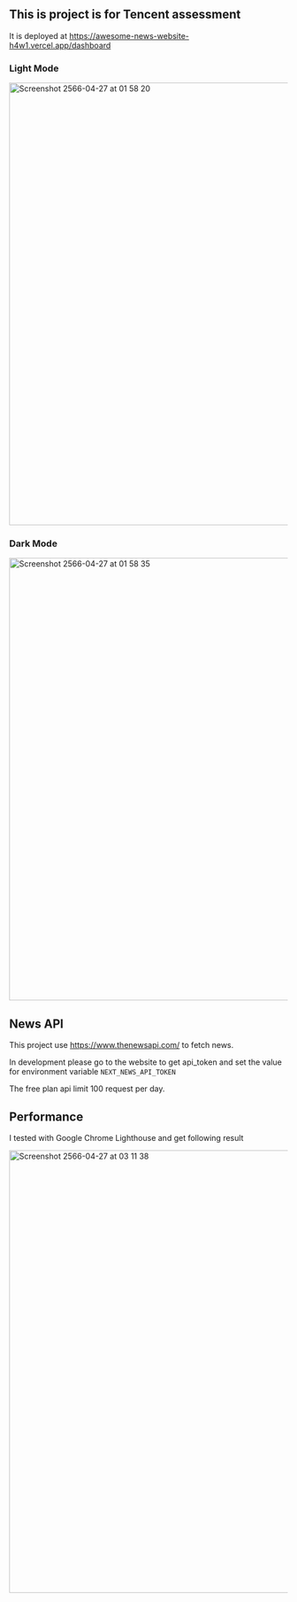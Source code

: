 ## This is project is for Tencent assessment

It is deployed at https://awesome-news-website-h4w1.vercel.app/dashboard

### Light Mode
<img width="800" alt="Screenshot 2566-04-27 at 01 58 20" src="https://user-images.githubusercontent.com/16816832/234690065-a74bd2e5-1468-463f-866f-231dbf41f299.png">

### Dark Mode
<img width="800" alt="Screenshot 2566-04-27 at 01 58 35" src="https://user-images.githubusercontent.com/16816832/234690118-714b909b-39cb-4182-9f88-8d00720d1023.png">

## News API

This project use https://www.thenewsapi.com/ to fetch news.

In development please go to the website to get api_token and set the value for environment variable `NEXT_NEWS_API_TOKEN`

The free plan api limit 100 request per day.

## Performance

I tested with Google Chrome Lighthouse and get following result

<img width="800" alt="Screenshot 2566-04-27 at 03 11 38" src="https://user-images.githubusercontent.com/16816832/234691550-933a434f-b775-4e9f-bfe1-a76c823126f9.png">
